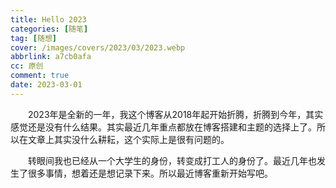 ```yaml
---
title: Hello 2023
categories: [随笔]
tag: [随想]
cover: /images/covers/2023/03/2023.webp
abbrlink: a7cb0afa
cc: 原创
comment: true
date: 2023-03-01
---
```

　　2023年是全新的一年，我这个博客从2018年起开始折腾，折腾到今年，其实感觉还是没有什么结果。其实最近几年重点都放在博客搭建和主题的选择上了。所以在文章上其实没什么耕耘，这个实际上是很有问题的。

　　转眼间我也已经从一个大学生的身份，转变成打工人的身份了。最近几年也发生了很多事情，想着还是想记录下来。所以最近博客重新开始写吧。
